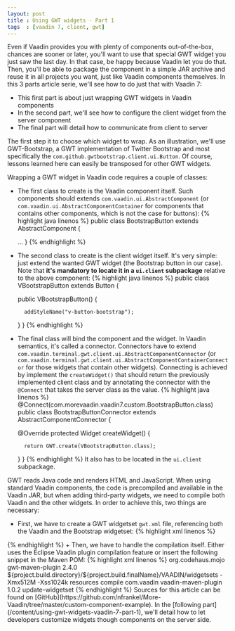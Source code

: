 ```yaml
---
layout: post
title : Using GWT widgets - Part 1
tags  : [vaadin 7, client, gwt]
---
```


Even if Vaadin provides you with plenty of components out-of-the-box, chances are sooner or later, you'll want to use that special GWT widget you just saw the last day. In that case, be happy because Vaadin let you do that. Then, you'll be able to package the component in a simple JAR archive and reuse it in all projects you want, just like Vaadin components themselves. In this 3 parts article serie, we'll see how to do just that with Vaadin 7:

+ This first part is about just wrapping GWT widgets in Vaadin components
+ In the second part, we'll see how to configure the client widget from the server component
+ The final part will detail how to communicate from client to server 

The first step it to choose which widget to wrap. As an illustration, we'll use GWT-Bootstrap, a GWT implementation of Twitter Bootstrap and most specifically the `com.github.gwtbootstrap.client.ui.Button`. Of course, lessons learned here can easily be transposed for other GWT widgets.

Wrapping a GWT widget in Vaadin code requires a couple of classes:

+ The first class to create is the Vaadin component itself. Such components should extends `com.vaadin.ui.AbstractComponent` (or `com.vaadin.ui.AbstractComponentContainer` for components that contains other components, which is not the case for buttons):
{% highlight java linenos %}
public class BootstrapButton extends AbstractComponent {
 
    ...
}
{% endhighlight %}
+ The second class to create is the client widget itself. It's very simple: just extend the wanted GWT widget (the Bootstrap button in our case). Note that **it's mandatory to locate it in a `ui.client` subpackage** relative to the above component:
{% highlight java linenos %}
public class VBootstrapButton extends Button {
 
    public VBootstrapButton() {
 
        addStyleName("v-button-bootstrap");
    }
}
{% endhighlight %}
+ The final class will bind the component and the widget. In Vaadin semantics, it's called a connector. Connectors have to extend `com.vaadin.terminal.gwt.client.ui.AbstractComponentConnector` (or `com.vaadin.terminal.gwt.client.ui.AbstractComponentContainerConnector` for those widgets that contain other widgets). Connecting is achieved by implement the `createWidget()` that should return the previously implemented client class and by annotating the connector with the `@Connect` that takes the server class as the value. 
{% highlight java linenos %}
@Connect(com.morevaadin.vaadin7.custom.BootstrapButton.class)
public class BootstrapButtonConnector extends AbstractComponentConnector {
 
    @Override
    protected Widget createWidget() {
 
        return GWT.create(VBootstrapButton.class);
    }
}
{% endhighlight %}
It also has to be located in the `ui.client` subpackage. 

GWT reads Java code and renders HTML and JavaScript. When using standard Vaadin components, the code is precompiled and available in the Vaadin JAR, but when adding third-party widgets, we need to compile both Vaadin and the other widgets. In order to achieve this, two things are necessary:

+ First, we have to create a GWT widgetset `gwt.xml` file, referencing both the Vaadin and the Bootstrap widgetset: 
{% highlight xml linenos %}
<?xml version="1.0" encoding="UTF-8"?>
<!DOCTYPE module PUBLIC "-//Google Inc.//DTD Google Web Toolkit 1.7.0//EN" "http://google-web-toolkit.googlecode.com/svn/tags/1.7.0/distro-source/core/src/gwt-module.dtd">
<module>
    <inherits name="com.vaadin.terminal.gwt.DefaultWidgetSet" />
    <inherits name="com.github.gwtbootstrap.Bootstrap" />
    <!-- Reduces compilation time in development mode -->
    <!--
        <set-property name="user.agent" value="safari,gecko1_8" />
    -->
</module>
{% endhighlight %}
+ Then, we have to handle the compilation itself. Either uses the Eclipse Vaadin plugin compilation feature or insert the following snippet in the Maven POM:
{% highlight xml linenos %}
<build>
    <plugins>
        <plugin>
            <groupId>org.codehaus.mojo</groupId>
            <artifactId>gwt-maven-plugin</artifactId>
            <version>2.4.0</version>
            <configuration>
                <webappDirectory>${project.build.directory}/${project.build.finalName}/VAADIN/widgetsets</webappDirectory>
                <extraJvmArgs>-Xmx512M -Xss1024k</extraJvmArgs>
            </configuration>
            <executions>
                <execution>
                    <goals>
                        <goal>resources</goal>
                        <goal>compile</goal>
                    </goals>
                </execution>
            </executions>
        </plugin>
        <plugin>
            <groupId>com.vaadin</groupId>
            <artifactId>vaadin-maven-plugin</artifactId>
            <version>1.0.2</version>
            <executions>
                <execution>
                    <configuration>
                    </configuration>
                    <goals>
                        <goal>update-widgetset</goal>
                    </goals>
                </execution>
            </executions>
        </plugin>
    </plugins>
</build>
{% endhighlight %}
Sources for this article can be found on [GitHub](https://github.com/nfrankel/More-Vaadin/tree/master/custom-component-example). In the [following part](/content/using-gwt-widgets-vaadin-7-part-1), we'll detail how to let developers customize widgets though components on the server side.
